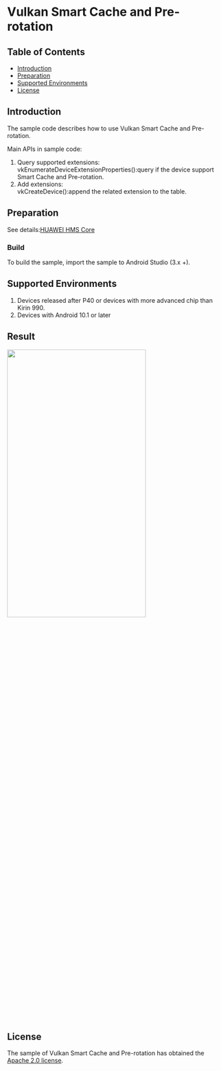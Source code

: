 # Vulkan Smart Cache and Pre-rotation


## Table of Contents

 * [Introduction](#introduction)
 * [Preparation](#preparation)
 * [Supported Environments](#supported-environments)
 * [License](#license)


## Introduction
The sample code describes how to use Vulkan Smart Cache and Pre-rotation.

Main APIs in sample code:
1. Query supported extensions: <br>
vkEnumerateDeviceExtensionProperties():query if the device support Smart Cache and Pre-rotation.<br>
2. Add extensions: <br>
vkCreateDevice():append the related extension to the table.

## Preparation
See details:[HUAWEI HMS Core](https://developer.huawei.com/consumer/en/doc/development/HMSCore-Guides/introduction-0000001050200029)

### Build
To build the sample, import the sample to Android Studio (3.x +).

## Supported Environments
1. Devices released after P40 or devices with more advanced chip than Kirin 990.
2. Devices with Android 10.1 or later

## Result
<img src="DemoResult.jpg" width = 80% height = 40%>

## License
The sample of Vulkan Smart Cache and Pre-rotation has obtained the [Apache 2.0 license](http://www.apache.org/licenses/LICENSE-2.0).

